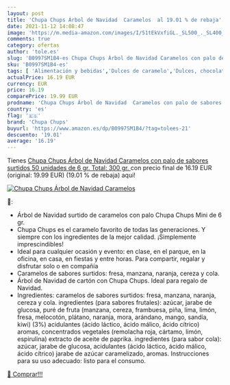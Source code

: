 ```yaml
---
layout: post
title: 'Chupa Chups Árbol de Navidad  Caramelos  al 19.01 % de rebaja'
date: 2021-11-12 14:08:47
image: 'https://m.media-amazon.com/images/I/51tEkVxfiGL._SL500_._SL400_.jpg'
comments: true
category: ofertas
author: 'tole.es'
slug: 'B0997SM1B4-es Chupa Chups Árbol de Navidad Caramelos con palo de sabores...'
sku: 'B0997SM1B4-es'
tags: [ 'Alimentación y bebidas','Dulces de caramelo','Dulces, chocolates y chicles','chupa chups','navidad', ]
actualPrice: 16.19 EUR
currency: EUR
price: 16.19
comparePrice: 19.99 EUR
prodname: 'Chupa Chups Árbol de Navidad  Caramelos con palo de sabores surtidos  50 unidades de 6 gr.  Total: 300 gr. '
country: 'es'
flag: '🇪🇸'
brand: 'Chupa Chups'
buyurl: 'https://www.amazon.es/dp/B0997SM1B4/?tag=tolees-21'
descuento: '19.01'
average: '16.19'
---
```


Tienes [Chupa Chups Árbol de Navidad  Caramelos con palo de sabores surtidos  50 unidades de 6 gr.  Total: 300 gr. ](https://www.amazon.es/dp/B0997SM1B4/?tag=tolees-21) con precio final de  16.19 EUR (original: 19.99 EUR) (19.01 %  de rebaja) aqui!

[![Chupa Chups Árbol de Navidad  Caramelos ](https://m.media-amazon.com/images/I/51tEkVxfiGL._SL500_._SL400_.jpg)](https://www.amazon.es/dp/B0997SM1B4/?tag=tolees-21)

🔎:

- Árbol de Navidad surtido de caramelos con palo Chupa Chups Mini de 6 gr.
- Chupa Chups es el caramelo favorito de todas las generaciones. Y siempre con los ingredientes de la mejor calidad. ¡Simplemente imprescindibles!
- Ideal para cualquier ocasión y evento: en clase, en el parque, en la oficina, en casa, en fiestas y entre horas. Para compartir, regalar y disfrutar solo o en compañía
- Caramelos de sabores surtidos: fresa, manzana, naranja, cereza y cola.
- Árbol de Navidad de cartón con Chupa Chups. Ideal para regalo de Navidad.
- Ingredientes: caramelos de sabores surtidos: fresa, manzana, naranja, cereza y cola. ingredientes (para sabores frutales): azúcar, jarabe de glucosa, puré de fruta (manzana, cereza, frambuesa, piña, lima, limón, fresa, melocotón, plátano, naranja, mora, arándano, mango, sandía, kiwi) (3%) acidulantes (ácido láctico, ácido málico, ácido cítrico) aromas, concentrados vegetales (remolacha roja, cártamo, limón, espirulina) extracto de aceite de paprika. ingredientes (para sabor cola): azúcar, jarabe de glucosa, acidulantes (ácido láctico, ácido málico, ácido cítrico) jarabe de azúcar caramelizado, aromas. Instrucciones para su uso adecuado: listo para el consumo.

[🛒 Comprar!!!](https://www.amazon.es/dp/B0997SM1B4/?tag=tolees-21)

